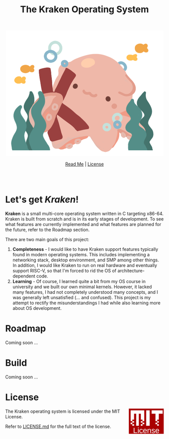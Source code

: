 <br/>
<br/>
<h1 align="center">The Kraken Operating System</h1>
<br/>
<p align="center">
    <img src="docs/kraken.png"/>
</p>
<p align="center">
    <a href="README.md">Read Me</a> | 
    <a href="LICENSE.md">License</a>  
</p>
<br/>
<br/>

# Let's get *Kraken*!

**Kraken** is a small multi-core operating system written in C targeting x86-64. Kraken is built from scratch and is in its early stages of development.
To see what features are currently implemented and what features are planned for the future, refer to the Roadmap section. 

There are two main goals of this project:
1. **Completeness** - I would like to have Kraken support features typically found in modern operating systems. This includes implementing a networking stack, desktop environment, and SMP among other things. In addition, I would like Kraken to run on real hardware and eventually support RISC-V, so that I'm forced to rid the OS of architecture-dependent code.
2. **Learning** - Of course, I learned quite a bit from my OS course in university and we built our own minimal kernels. However, it lacked many features, I had not completely understood many concepts, and I was generally left unsatisfied (... and confused). This project is my attempt to rectify the misunderstandings I had while also learning more about OS development.

# Roadmap
Coming soon ...

# Build
Coming soon ...

# License
<p align="center">
    <img align="right" src="docs/mit.png"/>
</p>

The Kraken operating system is licensed under the MIT License.

Refer to [LICENSE.md](LICENSE.md) for the full text of the license.